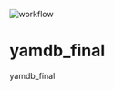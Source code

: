 ![workflow](https://github.com/Maxim-Bolobaiko/yamdb_final/actions/workflows/yamdb_workflow.yml/badge.svg)
# yamdb_final
yamdb_final

